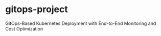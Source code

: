 # gitops-project
GitOps-Based Kubernetes Deployment with End-to-End Monitoring and Cost Optimization
